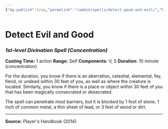 ```yaml
---
{"dg-publish":true,"permalink":"/admin/spells/detect-good-and-evil/","hide":true,"updated":"2025-08-11T11:53:29.353+01:00"}
---
```


# Detect Evil and Good
### *1st-level Divination Spell* *(Concentration)*
**Casting Time:** 1 action
**Range:** Self
**Components:** V, S
**Duration:** 10 minute (concentration)

For the duration, you know if there is an aberration, celestial, elemental, fey, fiend, or undead within 30 feet of you, as well as where the creature is located. Similarly, you know if there is a place or object within 30 feet of you that has been magically consecrated or desecrated.

The spell can penetrate most barriers, but it is blocked by 1 foot of stone, 1 inch of common metal, a thin sheet of lead, or 3 feet of wood or dirt.

---
**Source:** Player's Handbook (2014)